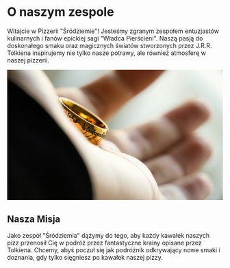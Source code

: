 # O naszym zespole 
Witajcie w Pizzerii "Śródziemie"! Jesteśmy zgranym zespołem entuzjastów kulinarnych i fanów epickiej sagi "Władca Pierścieni". 
Naszą pasją do doskonałego smaku oraz magicznych światów stworzonych przez J.R.R. Tolkiena inspirujemy nie tylko nasze potrawy, ale również atmosferę w naszej pizzerii.

<img src="img/ergo-zakki-QjLE11j5FT8-unsplash.jpg" width = 1000>


## Nasza Misja
Jako zespół "Śródziemia" dążymy do tego, aby każdy kawałek naszych pizz przenosił Cię w podróż przez fantastyczne krainy opisane przez Tolkiena. Chcemy, abyś poczuł się jak podróżnik odkrywający nowe smaki i doznania, gdy tylko sięgniesz po kawałek naszej pizzy.
